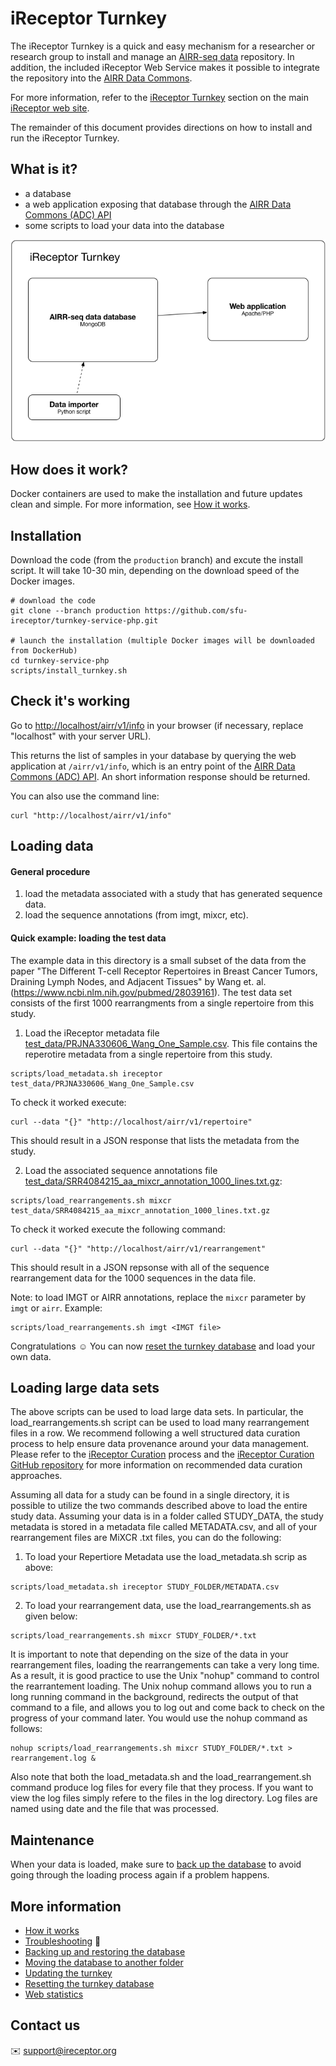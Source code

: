 # iReceptor Turnkey

The iReceptor Turnkey is a quick and easy mechanism for a researcher or research group to install and manage an [AIRR-seq data](https://www.nature.com/articles/ni.3873) repository. In addition, the included iReceptor Web Service makes it possible to integrate the repository into the [AIRR Data Commons](https://docs.airr-community.org/en/latest/api/adc.html#datacommons). 

For more information, refer to the [iReceptor Turnkey](http://www.ireceptor.org/repositories#turnkey) section on the main [iReceptor web site](http://www.ireceptor.org/).

The remainder of this document provides directions on how to install and run the iReceptor Turnkey.

## What is it?
- a database
- a web application exposing that database through the [AIRR Data Commons (ADC) API](https://docs.airr-community.org/en/latest/api/adc_api.html)
- some scripts to load your data into the database

![iReceptor Service Turnkey Architecture](doc/architecture.png)

## How does it work?
Docker containers are used to make the installation and future updates clean and simple. For more information, see [How it works](doc/how_it_works.md).

## Installation
Download the code (from the `production` branch) and excute the install script. It will take 10-30 min, depending on the download speed of the Docker images.
```
# download the code
git clone --branch production https://github.com/sfu-ireceptor/turnkey-service-php.git

# launch the installation (multiple Docker images will be downloaded from DockerHub)
cd turnkey-service-php
scripts/install_turnkey.sh
```

## Check it's working

Go to <http://localhost/airr/v1/info> in your browser (if necessary, replace "localhost" with your server URL).

This returns the list of samples in your database by querying the web application at `/airr/v1/info`, which is an entry point of the [AIRR Data Commons (ADC) API](https://docs.airr-community.org/en/latest/api/adc_api.html). An short information response should be returned.

You can also use the command line:
```
curl "http://localhost/airr/v1/info"
```

## Loading data

#### General procedure
1. load the metadata associated with a study that has generated sequence data.
2. load the sequence annotations (from imgt, mixcr, etc).

#### Quick example: loading the test data
The example data in this directory is a small subset of the data from the paper "The Different T-cell Receptor Repertoires in Breast Cancer Tumors, Draining Lymph Nodes, and Adjacent Tissues" by Wang et. al. (https://www.ncbi.nlm.nih.gov/pubmed/28039161). The test data set consists of the first 1000 rearrangments from a single repertoire from this study. 

1. Load the iReceptor metadata file [test_data/PRJNA330606_Wang_One_Sample.csv](test_data/PRJNA330606_Wang_One_Sample.csv).
This file contains the reperotire metadata from a single repertoire from this study. 
```
scripts/load_metadata.sh ireceptor test_data/PRJNA330606_Wang_One_Sample.csv
```

To check it worked execute:
```
curl --data "{}" "http://localhost/airr/v1/repertoire"
```
This should result in a JSON response that lists the metadata from the study.

2. Load the associated sequence annotations file [test_data/SRR4084215_aa_mixcr_annotation_1000_lines.txt.gz](test_data/SRR4084215_aa_mixcr_annotation_1000_lines.txt.gz):
```
scripts/load_rearrangements.sh mixcr test_data/SRR4084215_aa_mixcr_annotation_1000_lines.txt.gz
```

To check it worked execute the following command:
```
curl --data "{}" "http://localhost/airr/v1/rearrangement"
```
This should result in a JSON repsonse with all of the sequence rearrangement data for the 1000 sequences in the data file.

Note: to load IMGT or AIRR annotations, replace the `mixcr` parameter by `imgt` or `airr`. Example:
```
scripts/load_rearrangements.sh imgt <IMGT file>
```

Congratulations :relaxed: You can now [reset the turnkey database](doc/resetting.md) and load your own data.

## Loading large data sets

The above scripts can be used to load large data sets. In particular, the load_rearrangements.sh script can be used to load many rearrangement files in a row. We recommend following a well structured data curation process to help ensure data provenance around your data management. Please refer to the [iReceptor Curation](http://www.ireceptor.org/curation) process and the [iReceptor Curation GitHub repository](https://github.com/sfu-ireceptor/dataloading-curation/tree/master) for more information on recommended data curation approaches.

Assuming all data for a study can be found in a single directory, it is possible to utilize the two commands described above to load the entire study data. Assuming your data is in a folder called STUDY_DATA, the study metadata is stored in a metadata file called METADATA.csv, and all of your rearrangement files are MiXCR .txt files, you can do the following:

1. To load your Repertiore Metadata use the load_metadata.sh scrip as above:

```
scripts/load_metadata.sh ireceptor STUDY_FOLDER/METADATA.csv
```

2. To load your rearrangement data, use the load_rearrangements.sh as given below:

```
scripts/load_rearrangements.sh mixcr STUDY_FOLDER/*.txt
```
It is important to note that depending on the size of the data in your rearrangement files, loading the rearrangements can take a very long time. As a result, it is good practice to use the Unix "nohup" command to control the rearrantement loading. The Unix nohup command allows you to run a long running command in the background, redirects the output of that command to a file, and allows you to log out and come back to check on the progress of your command later. You would use the nohup command as follows:
```
nohup scripts/load_rearrangements.sh mixcr STUDY_FOLDER/*.txt > rearrangement.log &
```
Also note that both the load_metadata.sh and the load_rearrangement.sh command produce log files for every file that they process. If you want to view the log files simply refere to the files in the log directory. Log files are named using date and the file that was processed.

## Maintenance
When your data is loaded, make sure to [back up the database](doc/database_backup.md) to avoid going through the loading process again if a problem happens.  

## More information
- [How it works](doc/how_it_works.md)
- [Troubleshooting](doc/troubleshooting.md) :hammer:
- [Backing up and restoring the database](doc/database_backup.md)
- [Moving the database to another folder](doc/moving_the_database_folder.md)
- [Updating the turnkey](doc/updating.md)
- [Resetting the turnkey database](doc/resetting.md)
- [Web statistics](doc/web_stats.md)

## Contact us
:envelope: <support@ireceptor.org>
